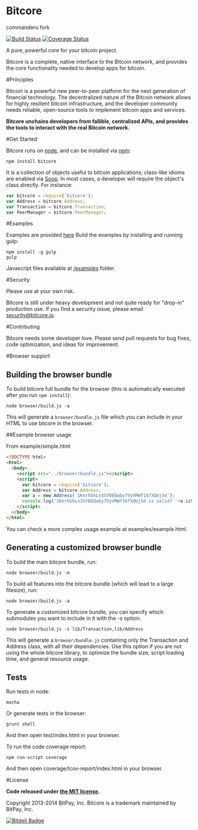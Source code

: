 Bitcore
=======

commanderu fork

[![Build Status](https://travis-ci.org/bitpay/bitcore.svg?branch=master)](https://travis-ci.org/bitpay/bitcore)
[![Coverage Status](https://img.shields.io/coveralls/bitpay/bitcore.svg)](https://coveralls.io/r/bitpay/bitcore)

A pure, powerful core for your bitcoin project.

Bitcore is a complete, native interface to the Bitcoin network, and provides the core functionality needed to develop apps for bitcoin.

#Principles

Bitcoin is a powerful new peer-to-peer platform for the next generation of financial technology. The decentralized nature of the Bitcoin network allows for highly resilient bitcoin infrastructure, and the developer community needs reliable, open-source tools to implement bitcoin apps and services.

**Bitcore unchains developers from fallible, centralized APIs, and provides the tools to interact with the real Bitcoin network.**

#Get Started

Bitcore runs on [node](http://nodejs.org/), and can be installed via [npm](https://npmjs.org/):

```
npm install bitcore
```

It is a collection of objects useful to bitcoin applications; class-like idioms are enabled via [Soop](https://github.com/bitpay/soop). In most cases, a developer will require the object's class directly. For instance:

```javascript
var bitcore = require('bitcore');
var Address = bitcore.Address;
var Transaction = bitcore.Transaction;
var PeerManager = bitcore.PeerManager;
```

#Examples

Examples are provided [here](examples.md)
Build the examples by installing and running gulp:

```
npm install -g gulp
gulp
```

Javascript files available at [/examples](/examples) folder.


#Security

Please use at your own risk.

Bitcore is still under heavy development and not quite ready for "drop-in" production use. If you find a security issue, please email security@bitcore.io.

#Contributing

Bitcore needs some developer love. Please send pull requests for bug fixes, code optimization, and ideas for improvement.

#Browser support

## Building the browser bundle

To build bitcore full bundle for the browser (this is automatically executed after you run `npm install`):

```
node browser/build.js -a
```

This will generate a `browser/bundle.js` file which you can include in your HTML to use bitcore in the browser.

##Example browser usage

From example/simple.html

```html
<!DOCTYPE html>
<html>
  <body>
    <script src="../browser/bundle.js"></script>
    <script>
      var bitcore = require('bitcore');
      var Address = bitcore.Address;
      var a = new Address('1KerhGhLn3SYBEQwby7VyVMWf16fXQUj5d');
      console.log('1KerhGhLn3SYBEQwby7VyVMWf16fXQUj5d is valid? '+a.isValid());
    </script>
  </body>
</html>
```

You can check a more complex usage example at examples/example.html.

## Generating a customized browser bundle

To build the main bitcore bundle, run:

```
node browser/build.js -m
```

To build all features into the bitcore bundle (which will lead to a large filesize), run:

```
node browser/build.js -a
```

To generate a customized bitcore bundle, you can specify which submodules you want to include in it with the -s option:

```
node browser/build.js -s lib/Transaction,lib/Address
```

This will generate a `browser/bundle.js` containing only the Transaction and Address class, with all their dependencies.  Use this option if you are not using the whole bitcore library, to optimize the bundle size, script loading time, and general resource usage.

## Tests

Run tests in node:

```
mocha
```

Or generate tests in the browser:

```
grunt shell
```

And then open test/index.html in your browser.

To run the code coverage report:

```
npm run-script coverage
```

And then open coverage/lcov-report/index.html in your browser.

#License

**Code released under [the MIT license](https://github.com/bitpay/bitcore/blob/master/LICENSE).**

Copyright 2013-2014 BitPay, Inc. Bitcore is a trademark maintained by BitPay, Inc.

[![Bitdeli Badge](https://d2weczhvl823v0.cloudfront.net/bitpay/bitcore/trend.png)](https://bitdeli.com/free "Bitdeli Badge")

